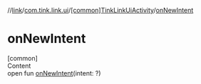 //[link](../../index.md)/[com.tink.link.ui](../index.md)/[[common]TinkLinkUiActivity](index.md)/[onNewIntent](on-new-intent.md)



# onNewIntent  
[common]  
Content  
open fun [onNewIntent](on-new-intent.md)(intent: <ERROR CLASS>?)  



